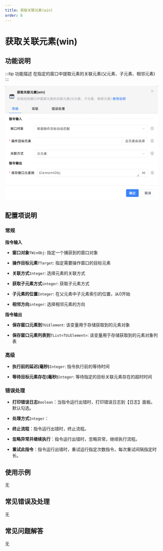 ```yaml
---
title: 获取关联元素(win)
order: 8
---
```


# 获取关联元素(win)

## 功能说明

:::tip 功能描述
在指定的窗口中提取元素的关联元素(父元素、子元素、相邻元素)
:::

![获取关联元素(win)](../../../assets/获取关联元素(win)_command.png)

## 配置项说明

### 常规

**指令输入**

- **窗口对象**`TWinObj`: 指定一个捕获到的窗口对象

- **操作目标元素**`TTarget`: 指定需要操作窗口的目标元素

- **关联方式**`Integer`: 选择元素的关联方式

- **获取子元素方式**`integer`: 获取子元素方式

- **子元素的位置**`Integer`: 在父元素中子元素索引的位置，从0开始

- **相邻方向**`integer`: 选择相邻元素的方向


**指令输出**

- **保存窗口元素到**`TUiElement`: 该变量用于存储获取到的元素对象

- **保存窗口元素列表到**`TList<TUiElement>`: 该变量用于存储获取到的元素对象列表

### 高级

- **执行前的延迟(毫秒)**`Integer`: 指令执行前的等待时间

- **等待目标元素存在(毫秒)**`Integer`: 等待指定的目标关联元素存在的超时时间

### 错误处理

- **打印错误日志**`Boolean`：当指令运行出错时，打印错误日志到【日志】面板。默认勾选。

- **处理方式**`Integer`：

 - **终止流程**：指令运行出错时，终止流程。

 - **忽略异常并继续执行**：指令运行出错时，忽略异常，继续执行流程。

 - **重试此指令**：指令运行出错时，重试运行指定次数指令，每次重试间隔指定时长。

## 使用示例
无

## 常见错误及处理

无

## 常见问题解答

无

